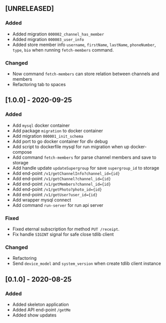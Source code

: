 ## [UNRELEASED]
### Added
- Added migration `000002_channel_has_member`
- Added migration `000003_user_info`
- Added store member info `username`, `firstName`, `lastName`, `phoneNumber`, `type`, `bio` when running `fetch-members` command.
### Changed
- Now command `fetch-members` can store relation between channels and members
- Refactoring tab to spaces

## [1.0.0] - 2020-09-25
### Added
- Add `mysql` docker container
- Add package `migration` to docker container
- Add migration `000001_init_schema`
- Add port to go docker container for dlv debug
- Add script to dockerfile mysql for run migration when up docker-compose
- Add command `fetch-members` for parse channel members and save to storage
- Add handle update `updateSupergroup` for save `supergroup_id` to storage
- Add end-point `/v1/getChannelInfo?channel_id={id}`
- Add end-point `/v1/getChannel?channel_id={id}`
- Add end-point `/v1/getMembers?channel_id={id}`
- Add end-point `/v1/getPhoto?photo_id={id}`
- Add end-point `/v1/getUser?user_id={id}`
- Add wrapper mysql connect
- Add command `run-server` for run api server
### Fixed
- Fixed eternal subscription for method `PUT /receipt`.
- Fix handle `SIGINT` signal for safe close tdlib client
### Changed
- Refactoring
- Send `device_model` and `system_version` when create tdlib client instance

## [0.1.0] - 2020-08-25
### Added
- Added skeleton application
- Added API end-point `/getMe`
- Added show updates
